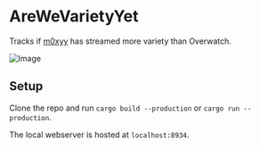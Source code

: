 # AreWeVarietyYet

Tracks if [m0xyy](https://twitch.tv/m0xyy) has streamed more variety than Overwatch.

![Image](https://i.imgur.com/jiH1yw6.png)

## Setup

Clone the repo and run `cargo build --production` or `cargo run --production`.

The local webserver is hosted at `localhost:8934`.